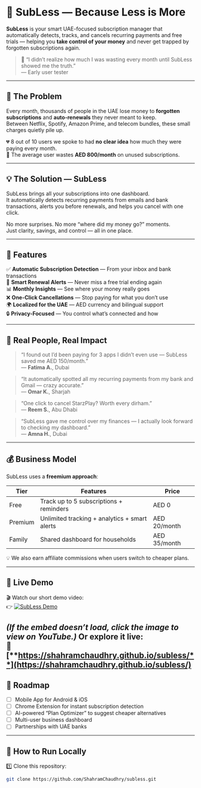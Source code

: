 # 💸 SubLess — Because Less is More

**SubLess** is your smart UAE-focused subscription manager that automatically detects, tracks, and cancels recurring payments and free trials — helping you **take control of your money** and never get trapped by forgotten subscriptions again.

> 💬 “I didn’t realize how much I was wasting every month until SubLess showed me the truth.”  
> — Early user tester

---

## 🚨 The Problem

Every month, thousands of people in the UAE lose money to **forgotten subscriptions** and **auto-renewals** they never meant to keep.  
Between Netflix, Spotify, Amazon Prime, and telecom bundles, these small charges quietly pile up.

💔 8 out of 10 users we spoke to had **no clear idea** how much they were paying every month.  
💸 The average user wastes **AED 800/month** on unused subscriptions.  

---

## 💡 The Solution — SubLess

SubLess brings all your subscriptions into one dashboard.  
It automatically detects recurring payments from emails and bank transactions, alerts you before renewals, and helps you cancel with one click.

No more surprises. No more “where did my money go?” moments.  
Just clarity, savings, and control — all in one place.

---

## 🌟 Features

✅ **Automatic Subscription Detection** — From your inbox and bank transactions  
💬 **Smart Renewal Alerts** — Never miss a free trial ending again  
📊 **Monthly Insights** — See where your money really goes  
❌ **One-Click Cancellations** — Stop paying for what you don’t use  
🌍 **Localized for the UAE** — AED currency and bilingual support  
🔒 **Privacy-Focused** — You control what’s connected and how  

---

## 💬 Real People, Real Impact

> “I found out I’d been paying for 3 apps I didn’t even use — SubLess saved me AED 150/month.”  
> — **Fatima A.**, Dubai  

> “It automatically spotted all my recurring payments from my bank and Gmail — crazy accurate.”  
> — **Omar K.**, Sharjah  

> “One click to cancel StarzPlay? Worth every dirham.”  
> — **Reem S.**, Abu Dhabi  

> “SubLess gave me control over my finances — I actually look forward to checking my dashboard.”  
> — **Amna H.**, Dubai  

---

## 💰 Business Model

SubLess uses a **freemium approach**:

| Tier | Features | Price |
|------|-----------|--------|
| Free | Track up to 5 subscriptions + reminders | AED 0 |
| Premium | Unlimited tracking + analytics + smart alerts | AED 20/month |
| Family | Shared dashboard for households | AED 35/month |

💡 We also earn affiliate commissions when users switch to cheaper plans.

---

## 🎥 Live Demo

🎬 Watch our short demo video:  
👉 [![SubLess Demo](https://img.youtube.com/vi/JnNBnaj0fzY/0.jpg)](https://www.youtube.com/embed/ijbUTfkhdOc?si=rVtdxtNIUa6TjGHu&amp;start=3)

*(If the embed doesn’t load, click the image to view on YouTube.)*
Or explore it live:  
🔗 [**https://shahramchaudhry.github.io/subless/**](https://shahramchaudhry.github.io/subless/)  
---

## 🧭 Roadmap

- [ ] Mobile App for Android & iOS  
- [ ] Chrome Extension for instant subscription detection  
- [ ] AI-powered “Plan Optimizer” to suggest cheaper alternatives  
- [ ] Multi-user business dashboard  
- [ ] Partnerships with UAE banks  

---

## 🧩 How to Run Locally

1️⃣ Clone this repository:
```bash
git clone https://github.com/ShahramChaudhry/subless.git
